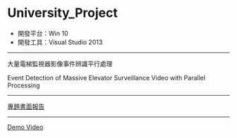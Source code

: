 # University_Project

- 開發平台：Win 10
- 開發工具：Visual Studio 2013

***

大量電梯監視器影像事件辨識平行處理

Event Detection of Massive Elevator Surveillance Video with Parallel Processing

***

[專題書面報告](https://docs.google.com/document/d/1CS3JggIcM0PNscYTX_8yXfSkYRhPhVZlK3CtjAU273A/edit)

***

[Demo Video](https://www.youtube.com/watch?v=d_LBqkBvfPo)
